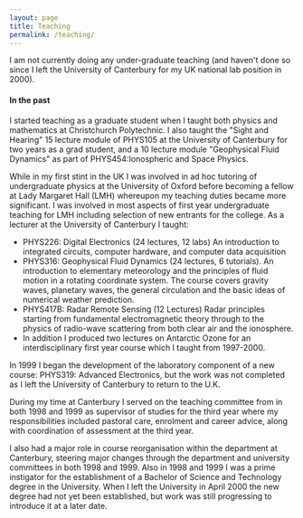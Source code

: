 ```yaml
---
layout: page
title: Teaching
permalink: /teaching/
---
```


I am not currently doing any under-graduate teaching (and haven't done so since
I left the University of Canterbury for my UK national lab position in 2000).

#### In the past

I started teaching as a graduate student when I taught both physics and mathematics at Christchurch Polytechnic. I also taught the "Sight and Hearing" 15 lecture module of PHYS105 at the University of Canterbury for two years as a grad student, and a 10 lecture module "Geophysical Fluid Dynamics" as part of PHYS454:Ionospheric and Space Physics.

While in my first stint in the UK I was involved in ad hoc tutoring of undergraduate physics at the University of Oxford before becoming a fellow at Lady Margaret Hall (LMH) whereupon my teaching duties became more significant. I was involved in most aspects of first year undergraduate teaching for LMH including selection of new entrants for the college.
As a lecturer at the University of Canterbury I taught:
*  PHYS226: Digital Electronics (24 lectures, 12 labs) An introduction to integrated circuits, computer hardware, and computer data acquisition
* PHYS316: Geophysical Fluid Dynamics (24 lectures, 6 tutorials). An introduction to elementary meteorology and the principles of fluid motion in a rotating coordinate system. The course covers gravity waves, planetary waves, the general circulation and the basic ideas of numerical weather prediction.
*  PHYS417B: Radar Remote Sensing (12 Lectures) Radar principles starting from fundamental electromagnetic theory through to the physics of radio-wave scattering from both clear air and the ionosphere.
* In addition I produced two lectures on Antarctic Ozone for an interdisciplinary first year course which I taught from 1997-2000.

In 1999 I began the development of the laboratory component of a new course: PHYS319: Advanced Electronics, but the work was not completed as I left the University of Canterbury to return to the U.K.

During my time at Canterbury I served on the teaching committee from in both 1998 and 1999 as supervisor of studies for the third year where my responsibilities included pastoral care, enrolment and career advice, along with coordination of assessment at the third year.

I also had a major role in course reorganisation within the department at Canterbury, steering major changes through the department and university committees in both 1998 and 1999. Also in 1998 and 1999 I was a prime instigator for the establishment of a Bachelor of Science and Technology degree in the University. When I left the University in April 2000 the new degree had not yet been established, but work was still progressing to introduce it at a later date.
